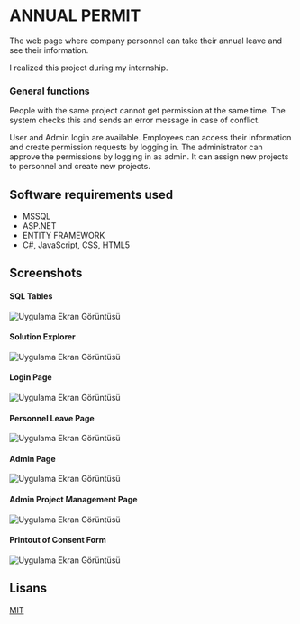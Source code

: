 
# ANNUAL PERMIT

The web page where company personnel can take their annual leave and see their information.

I realized this project during my internship.

### General functions

People with the same project cannot get permission at the same time.
The system checks this and sends an error message in case of conflict.

User and Admin login are available. Employees can access their information and create permission requests by logging in.
The administrator can approve the permissions by logging in as admin. It can assign new projects to personnel and create new projects.

## Software requirements used

- MSSQL
- ASP.NET 
- ENTITY FRAMEWORK
- C#, JavaScript, CSS, HTML5

  
## Screenshots
#### SQL Tables

![Uygulama Ekran Görüntüsü](https://imgyukle.com/f/2022/01/29/o8CRxh.png)

#### Solution Explorer

![Uygulama Ekran Görüntüsü](https://imgyukle.com/f/2022/01/29/o8CQQj.png)

#### Login Page

![Uygulama Ekran Görüntüsü](https://imgyukle.com/f/2022/01/29/o8CTxf.png)

#### Personnel Leave Page

![Uygulama Ekran Görüntüsü](https://imgyukle.com/f/2022/01/29/o8C50I.png)

#### Admin Page

![Uygulama Ekran Görüntüsü](https://imgyukle.com/f/2022/01/29/o8CxK1.png)

#### Admin Project Management Page

![Uygulama Ekran Görüntüsü](https://imgyukle.com/f/2022/01/29/o8CSoH.png)

#### Printout of Consent Form

![Uygulama Ekran Görüntüsü](https://imgyukle.com/f/2022/01/29/o8YbFM.jpg)
## Lisans

[MIT](https://choosealicense.com/licenses/mit/)

  
